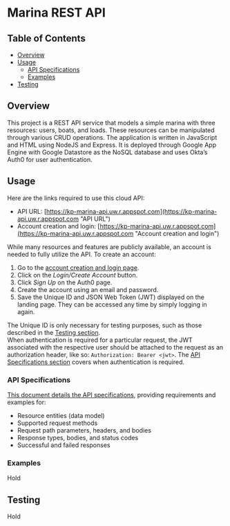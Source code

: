 # Marina REST API

## Table of Contents
- [Overview](#overview "Overview")
- [Usage](#usage "Usage")
  - [API Specifications](#specs "API Specifications")
  - [Examples](#examples "Examples")
- [Testing](#testing "Testing")

## Overview <a name="overview"></a>
This project is a REST API service that models a simple marina with three resources: users, boats, and loads. These resources can be manipulated through various CRUD operations. The application is written in JavaScript and HTML using NodeJS and Express. It is deployed through Google App Engine with Google Datastore as the NoSQL database and uses Okta’s Auth0 for user authentication.

## Usage <a name="usage"></a>
Here are the links required to use this cloud API:
- API URL: [https://kp-marina-api.uw.r.appspot.com](https://kp-marina-api.uw.r.appspot.com "API URL")
- Account creation and login: [https://kp-marina-api.uw.r.appspot.com](https://kp-marina-api.uw.r.appspot.com "Account creation and login")

While many resources and features are publicly available, an account is needed to fully utilize the API. To create an account:
1. Go to the [account creation and login page](https://kp-marina-api.uw.r.appspot.com "Account creation and login").
2. Click on the _Login/Create Account_ button.
3. Click _Sign Up_ on the Auth0 page.
4. Create the account using an email and password.
5. Save the Unique ID and JSON Web Token (JWT) displayed on the landing page. They can be accessed any time by simply logging in again.

The Unique ID is only necessary for testing purposes, such as those described in the [Testing section](#testing "Testing").
<br>When authentication is required for a particular request, the JWT associated with the respective user should be attached to the request as an authorization header, like so: `Authorization: Bearer <jwt>`. The [API Specifications section](#specs "API Specifications") covers when authentication is required.

### API Specifications <a name="specs"></a>
[This document details the API specifications](API-specifications.pdf "API-specifications.pdf"), providing requirements and examples for:
- Resource entities (data model)
- Supported request methods
- Request path parameters, headers, and bodies
- Response types, bodies, and status codes
- Successful and failed responses

### Examples <a name="examples"></a>
Hold

## Testing <a name="testing"></a>
Hold
